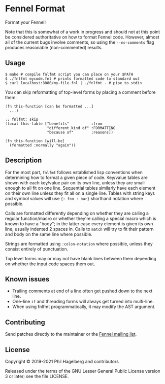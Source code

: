 # Fennel Format

Format your Fennel!

Note that this is somewhat of a work in progress and should not at
this point be considered authoritative on how to format Fennel code.
However, almost all of the current bugs involve comments, so using
the `--no-comments` flag produces reasonable (non-commented) results.

## Usage

    $ make # compile fnlfmt script you can place on your $PATH
    $ ./fnlfmt mycode.fnl # prints formatted code to standard out
    $ curl localhost:8080/my-file.fnl | ./fnlfmt - # pipe to stdin

You can skip reformatting of top-level forms by placing a comment
before them:

```fennel
(fn this-function [can be formatted ...]
  ...)

;; fnlfmt: skip
(local this-table ["benefits"          :from
                   "different kind of" :FORMATTING
                   "because of"        :reasons])

(fn this-function [will-be]
  (formatted :normally "again"))
```

## Description

For the most part, `fnlfmt` follows established lisp conventions when
determining how to format a given piece of code. Key/value tables are
shown with each key/value pair on its own line, unless they are small
enough to all fit on one line. Sequential tables similarly have each
element on their own line unless they fit all on a single line. Tables
with string keys and symbol values will use `{: foo : bar}` shorthand
notation where possible.

Calls are formatted differently depending on whether they are calling
a regular function/macro or whether they're calling a special macro
which is known to have a "body"; in the latter case every element is
given its own line, usually indented 2 spaces in. Calls to `match`
will try to fit their pattern and body on the same line where possible.

Strings are formatted using `:colon-notation` where possible, unless
they consist entirely of punctuation.

Top level forms may or may not have blank lines between them depending on
whether the input code spaces them out.

## Known issues

* Trailing comments at end of a line often get pushed down to the next line.
* One-line `if` and threading forms will always get turned into multi-line.
* When using fnlfmt programmatically, it may modify the AST argument.

## Contributing

Send patches directly to the maintainer or the
[Fennel mailing list](https://lists.sr.ht/%7Etechnomancy/fennel).

## License

Copyright © 2019-2021 Phil Hagelberg and contributors

Released under the terms of the GNU Lesser General Public License
version 3 or later; see the file LICENSE.

